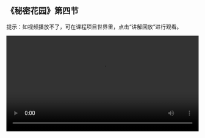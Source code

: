 ## 《秘密花园》第四节
 
提示：如视频播放不了，可在课程项目世界里，点击“讲解回放”进行观看。
 
<video width="100%" controls controlslist="nodownload nofullscreen noremoteplayback" disablePictureInPicture>
  <source src="https://api.keepwork.com/ts-storage/siteFiles/21813/raw#秘密花园L4.webm" type="video/webm" />
  <source src="https://api.keepwork.com/ts-storage/siteFiles/21814/raw#秘密花园L4.mp4" type="video/mp4" />
   
  你的浏览器不支持播放
</video>
<style>
video::-webkit-media-controls-fullscreen-button { display: none; } 
</style>

### 步骤一

在上一节课，我们已经学会了如何设计迷宫的机关门
那这节课，我们来学习如何制作机关门组合
首先，全选舞台左侧的方块
保存为bmax模型，并命名为door1
这样，就得到了一个L型的通道模块
点击不可拖动，修改为可拖动
然后，先右键放置一块在右侧的通道中
调整为合适的大小
打开属性面板，设置它为有真实物理
并添加点击事件，选择点击效果为开/关门
设置完毕后，点击L型机关门，看看效果
第一块设置好后，我们接着在右侧通道中
以相同的方法放置第二道和第三道L型机关门
需要注意的是，为了保证在旋转时，L型机关门组合契合通道的出口
第三道L型机关门需要调整下方向，修改为180度方向
这样，三个L型机关门就形成了一个机关门组合
点击旋转它们到合适角度，可以形成一个通道呢
我们来测试一下，看看实际效果吧

### 步骤二
为了让迷宫更加好玩，除了机关门组合
我们还可以添加迷宫NPC
比如添加一个会永远朝着玩家前进的小怪物，是不是也不错呢？
下面，我们就来实现这个效果吧！
首先，点击打开场景中的机关门
然后，点击E按钮，打开工具栏
使用活动模型工具，从模型库中添加一个喜欢的角色，比如选择这个火蝎子
将它放置于场景中，调整它到合适大小，并给它命名为npc
有了名字之后，我们就可以使用代码方块编程控制它了
接着，打开工具栏，添加一个代码方块到场景中
右键打开代码方块，它的旁边会自动添加一个电影方块和默认演员
点击图块，切换到图块编辑模式
将控制项下的【成为当前玩家的化身】指令拖过来，修改参数为npc
这样，默认演员就成为了角色npc的化身
将【永远重复】指令和【转向最近玩家】指令拖过来，让角色一直转向主角
再添加一条【向前走】指令，实现npc永远朝着主角前进的效果
最后，再添加一个侦测效果
如果主角不小心被npc碰到，那就提示碰到怪物，游戏结束，并且程序结束
程序编写好后，我们点击运行，测试一下实际效果
可以看到，方块和机关门都可以挡住npc的前进
所以我们需要控制主角巧妙地绕开它，才能顺利走出迷宫呢

### 步骤三

这是一个完整度比较高的迷宫
它除了迷宫特有的弯曲道路，还包含了机关门、机关组合门及迷宫npc
现在，大家可以启动拉杆，运行游戏，并好好体验一下这个游戏吧
同时，也请大家好好思考一下，你自己的迷宫还能如何优化以及升级呢？
别忘了，也要好好改造升级属于你自己的迷宫喔！

